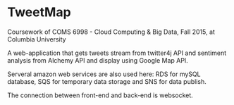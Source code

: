 # TweetMap
Coursework of COMS 6998 - Cloud Computing &amp; Big Data, Fall 2015, at Columbia University

A web-application that gets tweets stream from twitter4j API and sentiment analysis from Alchemy API and display using Google Map API.

Serveral amazon web services are also used here: RDS for mySQL database, SQS for temporary data storage and SNS for data publish.

The connection between front-end and back-end is websocket.
